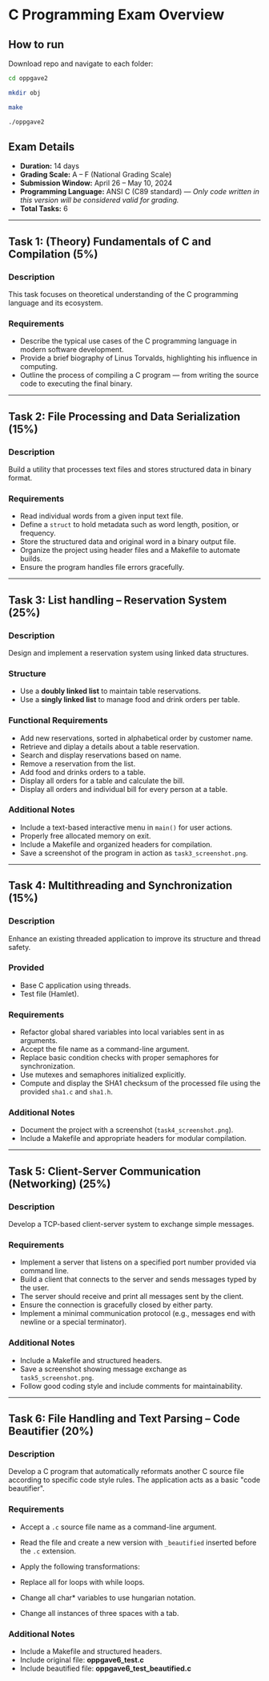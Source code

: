 # C Programming Exam Overview

## How to run 
Download repo and navigate to each folder:

```sh
cd oppgave2
```

```sh
mkdir obj
```

```sh
make
```

```sh
./oppgave2
```

## Exam Details
- **Duration:** 14 days  
- **Grading Scale:** A – F (National Grading Scale)  
- **Submission Window:** April 26 – May 10, 2024  
- **Programming Language:** ANSI C (C89 standard) — *Only code written in this version will be considered valid for grading.*  
- **Total Tasks:** 6 

---

## Task 1: (Theory) Fundamentals of C and Compilation (5%)

### Description
This task focuses on theoretical understanding of the C programming language and its ecosystem.

### Requirements
- Describe the typical use cases of the C programming language in modern software development.
- Provide a brief biography of Linus Torvalds, highlighting his influence in computing.
- Outline the process of compiling a C program — from writing the source code to executing the final binary.

---

## Task 2: File Processing and Data Serialization (15%)

### Description
Build a utility that processes text files and stores structured data in binary format.

### Requirements
- Read individual words from a given input text file.
- Define a `struct` to hold metadata such as word length, position, or frequency.
- Store the structured data and original word in a binary output file.
- Organize the project using header files and a Makefile to automate builds.
- Ensure the program handles file errors gracefully.

---

## Task 3: List handling – Reservation System (25%)

### Description
Design and implement a reservation system using linked data structures.

### Structure
- Use a **doubly linked list** to maintain table reservations.
- Use a **singly linked list** to manage food and drink orders per table.

### Functional Requirements
- Add new reservations, sorted in alphabetical order by customer name.
- Retrieve and diplay a details about a table reservation.
- Search and display reservations based on name.
- Remove a reservation from the list.
- Add food and drinks orders to a table.
- Display all orders for a table and calculate the bill.
- Display all orders and individual bill for every person at a table.

### Additional Notes
- Include a text-based interactive menu in `main()` for user actions.
- Properly free allocated memory on exit.
- Include a Makefile and organized headers for compilation.
- Save a screenshot of the program in action as `task3_screenshot.png`.

---

## Task 4: Multithreading and Synchronization (15%)

### Description
Enhance an existing threaded application to improve its structure and thread safety.

### Provided
- Base C application using threads.
- Test file (Hamlet).

### Requirements
- Refactor global shared variables into local variables sent in as arguments.
- Accept the file name as a command-line argument.
- Replace basic condition checks with proper semaphores for synchronization.
- Use mutexes and semaphores initialized explicitly.
- Compute and display the SHA1 checksum of the processed file using the provided `sha1.c` and `sha1.h`.

### Additional Notes
- Document the project with a screenshot (`task4_screenshot.png`).
- Include a Makefile and appropriate headers for modular compilation.

---

## Task 5: Client-Server Communication (Networking) (25%)

### Description
Develop a TCP-based client-server system to exchange simple messages.

### Requirements
- Implement a server that listens on a specified port number provided via command line.
- Build a client that connects to the server and sends messages typed by the user.
- The server should receive and print all messages sent by the client.
- Ensure the connection is gracefully closed by either party.
- Implement a minimal communication protocol (e.g., messages end with newline or a special terminator).

### Additional Notes
- Include a Makefile and structured headers.
- Save a screenshot showing message exchange as `task5_screenshot.png`.
- Follow good coding style and include comments for maintainability.

---

## Task 6: File Handling and Text Parsing – Code Beautifier (20%)

### Description
Develop a C program that automatically reformats another C source file according to specific code style rules. The application acts as a basic "code beautifier".

### Requirements
- Accept a `.c` source file name as a command-line argument.
- Read the file and create a new version with `_beautified` inserted before the `.c` extension.
- Apply the following transformations:

- Replace all for loops with while loops.
- Change all char* variables to use hungarian notation.
- Change all instances of three spaces with a tab.

### Additional Notes
- Include a Makefile and structured headers.
- Include original file: **oppgave6_test.c**
- Include beautified file: **oppgave6_test_beautified.c**




  

